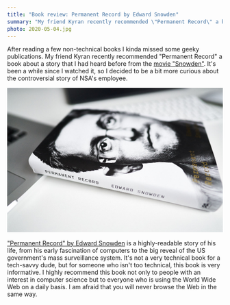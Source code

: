 ```yaml
---
title: "Book review: Permanent Record by Edward Snowden"
summary: "My friend Kyran recently recommended \"Permanent Record\" a book about a story that I had heard before from the movie \"Snowden\". It's been a while since I watched it, so I decided to be a bit more curious about the controversial story of NSA's employee."
photo: 2020-05-04.jpg
---
```


After reading a few non-technical books I kinda missed some geeky publications. My friend Kyran recently recommended "Permanent Record" a book about a story that I had heard before from the [movie "Snowden"](https://www.imdb.com/title/tt3774114/). It's been a while since I watched it, so I decided to be a bit more curious about the controversial story of NSA's employee.

![Picture of "Permanent Record" by Edward Snowden book](2020-05-04-1.jpg)

["Permanent Record" by Edward Snowden](https://www.goodreads.com/book/show/46223297-permanent-record) is a highly-readable story of his life, from his early fascination of computers to the big reveal of the US government's mass surveillance system. It's not a very technical book for a tech-savvy dude, but for someone who isn't too technical, this book is very informative. I highly recommend this book not only to people with an interest in computer science but to everyone who is using the World Wide Web on a daily basis. I am afraid that you will never browse the Web in the same way.
